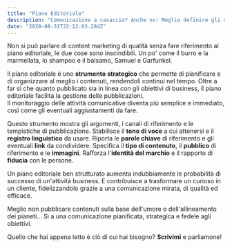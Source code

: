 ```yaml
---
title: "Piano Editoriale"
description: "Comunicazione a casaccio? Anche no! Meglio definire gli obiettivi, pianificare le attività e pubblicare con metodo."
date: "2020-08-31T22:12:03.284Z"
---
```


Non si può parlare di content marketing di qualità senza fare riferimento al piano editoriale, le due cose sono inscindibili.
Un po' come il burro e la marmellata, lo shampoo e il balsamo, Samuel e Garfunkel.

Il piano editoriale è uno **strumento strategico** che permette di pianificare e di organizzare al meglio i contenuti, rendendoli continui nel tempo.
Oltre a far sì che quanto pubblicato sia in linea con gli obiettivi di business, il piano editoriale facilita la gestione delle pubblicazioni.<br/> 
Il monitoraggio delle attività comunicative diventa più semplice e immediato, così come gli eventuali aggiustamenti da fare.

Questo strumento mostra gli argomenti, i canali di riferimento e le tempistiche di pubblicazione. Stabilisce il **tono di voce** a cui attenersi e il **registro linguistico** da usare. Riporta le **parole chiave** di riferimento e gli eventuali **link** da condividere. Specifica il **tipo di contenuto**, il **pubblico** di riferimento e le **immagini**. Rafforza l'**identità del marchio** e il rapporto di **fiducia** con le persone.

Un piano editoriale ben strutturato aumenta indubbiamente le probabilità di successo di un'attività business. E contribuisce a trasformare un curioso in un cliente, fidelizzandolo grazie a una comunicazione mirata, di qualità ed efficace.

Meglio non pubblicare contenuti sulla base dell'umore o dell'allineamento dei pianeti... 
Sì a una comunicazione pianificata, strategica e fedele agli obiettivi.

Quello che hai appena letto è ciò di cui hai bisogno? **Scrivimi** e parliamone!
